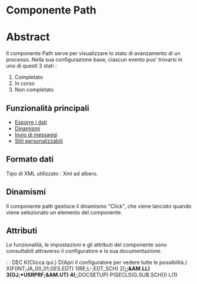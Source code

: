 # Componente Path
# Abstract
Il componente Path serve per visualizzare lo stato di avanzamento di un processo.
Nella sua configurazione base, ciascun evento puo' trovarsi in uno di questi 3 stati : 
1) Completato
2) In corso
3) Non completato

## Funzionalità principali
- [Esporre i dati](Sorgenti/MB/DOC/LOCPAT_F01)
- [Dinamismi](Sorgenti/MB/DOC/LOCPAT_F02)
- [Invio di messaggi](Sorgenti/MB/DOC/LOCPAT_F03)
- [Stili personalizzabili](Sorgenti/MB/DOC/LOCPAT_F04)

## Formato dati
Tipo di XML utilizzato :  Xml ad albero.

## Dinamismi
Il componente path gestisce il dinamismo "Click", che viene lanciato quando viene selezionato un elemento del componente.

## Attributi
Le funzionalità, le impostazioni e gli attributi del componente sono consultabili attraverso il configuratore e la sua documentazione.

 :  : DEC K(Clicca qui.) D(Apri il configuratore per vedere tutte le possibilità.) X(F(INT;JA_00_01;GES.EDT) 1(RE;L-;EDT_SCH) 2(**;;&AM.LL) 3(OJ;*USRPRF;&AM.UT) 4(**;;DOCSETUP) P(SECLS(G.SUB.SCH))) L(1)

